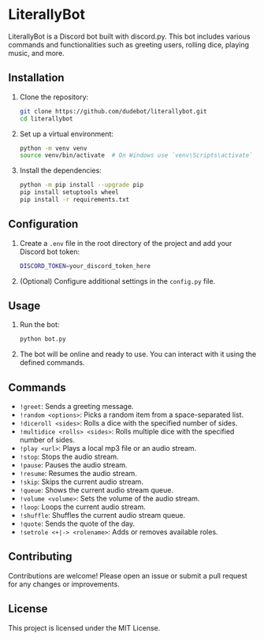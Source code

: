 # LiterallyBot

LiterallyBot is a Discord bot built with discord.py. This bot includes various commands and functionalities such as greeting users, rolling dice, playing music, and more.

## Installation

1. Clone the repository:
   ```sh
   git clone https://github.com/dudebot/literallybot.git
   cd literallybot
   ```

2. Set up a virtual environment:
   ```sh
   python -m venv venv
   source venv/bin/activate  # On Windows use `venv\Scripts\activate`
   ```

3. Install the dependencies:
   ```sh
   python -m pip install --upgrade pip
   pip install setuptools wheel
   pip install -r requirements.txt
   ```

## Configuration

1. Create a `.env` file in the root directory of the project and add your Discord bot token:
   ```sh
   DISCORD_TOKEN=your_discord_token_here
   ```

2. (Optional) Configure additional settings in the `config.py` file.

## Usage

1. Run the bot:
   ```sh
   python bot.py
   ```

2. The bot will be online and ready to use. You can interact with it using the defined commands.

## Commands

- `!greet`: Sends a greeting message.
- `!random <options>`: Picks a random item from a space-separated list.
- `!diceroll <sides>`: Rolls a dice with the specified number of sides.
- `!multidice <rolls> <sides>`: Rolls multiple dice with the specified number of sides.
- `!play <url>`: Plays a local mp3 file or an audio stream.
- `!stop`: Stops the audio stream.
- `!pause`: Pauses the audio stream.
- `!resume`: Resumes the audio stream.
- `!skip`: Skips the current audio stream.
- `!queue`: Shows the current audio stream queue.
- `!volume <volume>`: Sets the volume of the audio stream.
- `!loop`: Loops the current audio stream.
- `!shuffle`: Shuffles the current audio stream queue.
- `!quote`: Sends the quote of the day.
- `!setrole <+|-> <rolename>`: Adds or removes available roles.

## Contributing

Contributions are welcome! Please open an issue or submit a pull request for any changes or improvements.

## License

This project is licensed under the MIT License.
